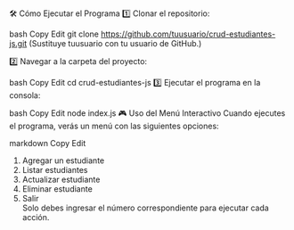 🛠 Cómo Ejecutar el Programa
1️⃣ Clonar el repositorio:

bash
Copy
Edit
git clone https://github.com/tuusuario/crud-estudiantes-js.git
(Sustituye tuusuario con tu usuario de GitHub.)

2️⃣ Navegar a la carpeta del proyecto:

bash
Copy
Edit
cd crud-estudiantes-js
3️⃣ Ejecutar el programa en la consola:

bash
Copy
Edit
node index.js
🎮 Uso del Menú Interactivo
Cuando ejecutes el programa, verás un menú con las siguientes opciones:

markdown
Copy
Edit
1. Agregar un estudiante  
2. Listar estudiantes  
3. Actualizar estudiante  
4. Eliminar estudiante  
5. Salir  
Solo debes ingresar el número correspondiente para ejecutar cada acción.

